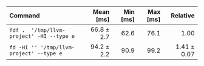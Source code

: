 | Command | Mean [ms] | Min [ms] | Max [ms] | Relative |
|:---|---:|---:|---:|---:|
| `fdf .  '/tmp/llvm-project' -HI --type e` | 66.8 ± 2.7 | 62.6 | 76.1 | 1.00 |
| `fd -HI '' '/tmp/llvm-project' --type e` | 94.2 ± 2.2 | 90.9 | 99.2 | 1.41 ± 0.07 |
